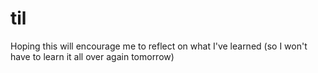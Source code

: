 # til
Hoping this will encourage me to reflect on what I've learned (so I won't have to learn it all over again tomorrow)
